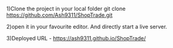 1)Clone the project in your local folder
git clone https://github.com/Ash9311/ShopTrade.git

2)open it in your favourite editor. And directly start a live server.

3)Deployed URL - https://ash9311.github.io/ShopTrade/
